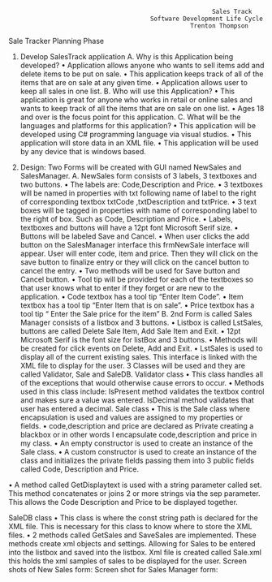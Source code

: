 



                                                            Sales Track
                                           Software Development Life Cycle
                                                      Trenton Thompson













Sale Tracker Planning Phase
1. Develop SalesTrack application
A. Why is this Application being developed?
•	Application allows anyone who wants to sell items add and delete items to be put on sale.
•	This  application keeps track of all of the items that are on sale at any given time.
•	 Application allows user to keep all sales in one list.
            B. Who will use this Application?
•	This application is great for anyone who works in retail or online sales and wants to keep track of all the items that are on sale on one list.
•	Ages 18 and over is the focus point for this application.
              C. What will be the languages and platforms for this application?
•	This application will be developed using C# programming language via visual studios. 
•	This application will store data in an XML file.
•	This application will be used by any device that is windows based.
             
 2. Design: Two Forms will be created with GUI named NewSales and SalesManager.
 A. NewSales form consists of 3 labels, 3 textboxes and two buttons. 
•	The labels are: Code,Description and Price. 
•	3 textboxes will be named in properties with txt following name of label to the right of corresponding textbox txtCode ,txtDescription and txtPrice.
•	3 text boxes will be tagged in properties with name of corresponding label to the right of box. Such as Code, Description and Price.
•	Labels, textboxes and buttons will have a 12pt font Microsoft Serif size. 
•	Buttons will be labeled Save and Cancel. 
•	When user clicks the add button on the SalesManager interface this frmNewSale interface will appear. User will enter code, item and price. Then they will click on the save button to finalize entry or they will click on the cancel button to cancel the entry. 
•	Two methods will be used for Save button and Cancel button.
•	Tool tip will be provided for each of the textboxes so that user knows what to enter if they forget or are new to the application.
•	Code textbox has a tool tip “Enter Item Code”.
•	Item textbox has a tool tip “Enter Item that is on sale”.
•	Price textbox has a tool tip “ Enter the Sale price for the item”
        B. 2nd Form is called Sales Manager consists of a listbox and 3 buttons. 
•	Listbox is called LstSales, buttons are called Delete Sale Item, Add Sale Item and Exit.
•	12pt Microsoft Serif is the font size for listBox and 3 buttons. 
•	Methods will be created for click events on Delete, Add and Exit.
•	LstSales is used to display all of the current existing sales. This interface is linked with the XML file to display for the user. 
3 Classes will be used and they are called Validator, Sale and SaleDB.
Validator class
•	This class handles all of the exceptions that would otherwise cause errors to occur.
•	Methods used in this class include: IsPresent method validates the textbox control and makes sure a value was entered. IsDecimal method validates that user has entered a decimal.
Sale class
•	This is the Sale class where encapsulation is used and values are assigned to my properties or fields.
•	code,description and price are declared as Private creating a      blackbox or in other words I encapsulate code,description and price in my class. 
•	An empty constructor is used to create an instance of the Sale class.
•	  A custom constructor is used to create an instance of the class and initializes the private fields passing them into 3 public fields called Code, Description and Price.            

•	A method called GetDisplaytext is used with a string parameter called set. This method concatenates or joins 2 or more strings via the sep parameter. This allows the Code Description and Price to be displayed together.

SaleDB class
•	This class is where the const string path is declared for the XML file. This is necessary for this class to know where to store the XML files.
•	2 methods called GetSales and SaveSales are implemented. These methods create xml objects and settings. Allowing for Sales to be entered into the listbox and saved into the listbox.
                         Xml file is created called Sale.xml this holds the xml samples of sales to be displayed for the user.
Screen shots of New Sales form: 
Screen shot for Sales Manager form:
 
